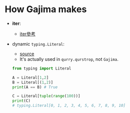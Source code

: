 # How Gajima makes

- __iter__:
  - [iter參考](https://medium.com/citycoddee/python進階技巧-6-迭代那件小事-深入了解-iteration-iterable-iterator-iter-getitem-next-fac5b4542cf4)

- dynamic `typing.Literal`:
  - [source](https://stackoverflow.com/questions/66785205/python-type-hints-how-to-do-a-literal-range)
  - It's actually used in `qurry.qurstrop`, not `Gajima`.

  ```py
  from typing import Literal

  A = Literal[1,2]
  B = Literal[(1,2)]
  print(A == B) # True

  C = Literal[tuple(range(100))]
  print(C)
  # typing.Literal[0, 1, 2, 3, 4, 5, 6, 7, 8, 9, 10]
  ```
